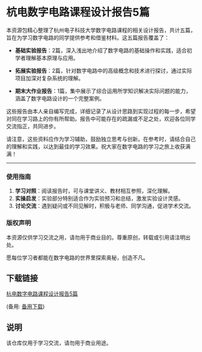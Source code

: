 # 杭电数字电路课程设计报告5篇

本资源包精心整理了杭州电子科技大学数字电路课程的相关设计报告，共计五篇，旨在为学习数字电路的同学提供参考和借鉴材料。这五篇报告覆盖了：

- **基础实验报告**：2篇，深入浅出地介绍了数字电路的基础操作和实践，适合初学者理解基本原理与应用。
  
- **拓展实验报告**：2篇，针对数字电路中的高级概念和技术进行探讨，通过实际项目加深对复杂系统的理解。
  
- **期末大作业报告**：1篇，集中展示了综合运用所学知识解决实际问题的能力，涵盖了数字电路设计的一个完整案例。

这些报告由本人亲自编写完成，详细记录了从设计思路到实现过程的每一步，希望对同在学习路上的你有所帮助。报告中可能存在的疏漏或不足之处，欢迎各位同学交流指正，共同进步。

请注意，这些资料应作为学习辅助，鼓励独立思考与创新。在参考时，请结合自己的理解和实践，以达到最佳的学习效果。祝大家在数字电路的学习之旅上收获满满！

---

### 使用指南

1. **学习对照**：阅读报告时，可与课堂讲义、教材相互参照，深化理解。
2. **实操启发**：实验部分特别适合作为实验预习和总结，激发实验设计灵感。
3. **讨论交流**：遇到疑问或不同见解时，积极与老师、同学沟通，促进学术交流。

### 版权声明

本资源仅供学习交流之用，请勿用于商业目的。尊重原创，转载或引用请注明出处。

愿每位学习者都能在数字电路的世界里探索奥秘，创造不凡。

## 下载链接
[杭电数字电路课程设计报告5篇](https://pan.quark.cn/s/366b93935728) 

(备用: [备用下载](https://pan.baidu.com/s/1_nNcgQYyojiMNvUJm2OFAQ?pwd=1234))

## 说明

该仓库仅用于学习交流，请勿用于商业用途。
